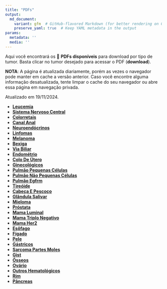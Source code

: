 ```yaml
---
title: "PDFs"
output: 
  md_document:
    variant: gfm  # GitHub-flavored Markdown (for better rendering on GitHub)
    preserve_yaml: true  # Keep YAML metadata in the output
params:
  metadata: ''
  media: ''
---
```


Aqui você encontrará os 📝 **PDFs disponíveis** para download por tipo
de tumor. Basta clicar no tumor desejado para acessar o PDF
(**download**).

**NOTA**: A página é atualizada diariamente, porém as vezes o navegador
pode manter em cache a versão anterior. Caso você encontre alguma
informação desatualizada, tente limpar o cache do seu navegador ou abre
essa página em navegação privada.

Atualizado em 19/11/2024.

- [**Leucemia**](https://coeoralmeds-e768.restdb.io/media/673c3b05f63b80480005c34d?download=true)
- [**Sistema Nervoso
  Central**](https://coeoralmeds-e768.restdb.io/media/673c3b06f63b80480005c34f?download=true)
- [**Colorretais**](https://coeoralmeds-e768.restdb.io/media/673c3b08f63b80480005c355?download=true)
- [**Canal
  Anal**](https://coeoralmeds-e768.restdb.io/media/673c3b0af63b80480005c357?download=true)
- [**Neuroendócrinos**](https://coeoralmeds-e768.restdb.io/media/673c3b0bf63b80480005c359?download=true)
- [**Linfomas**](https://coeoralmeds-e768.restdb.io/media/673c3b0cf63b80480005c35b?download=true)
- [**Melanoma**](https://coeoralmeds-e768.restdb.io/media/673c3b0ef63b80480005c35d?download=true)
- [**Bexiga**](https://coeoralmeds-e768.restdb.io/media/673c3b0ff63b80480005c35f?download=true)
- [**Via
  Biliar**](https://coeoralmeds-e768.restdb.io/media/673c3b10f63b80480005c361?download=true)
- [**Endométrio**](https://coeoralmeds-e768.restdb.io/media/673c3b12f63b80480005c363?download=true)
- [**Colo De
  Útero**](https://coeoralmeds-e768.restdb.io/media/673c3b13f63b80480005c365?download=true)
- [**Ginecológicos**](https://coeoralmeds-e768.restdb.io/media/673c3b14f63b80480005c367?download=true)
- [**Pulmão Pequenas
  Células**](https://coeoralmeds-e768.restdb.io/media/673c3b16f63b80480005c369?download=true)
- [**Pulmão Não Pequenas
  Células**](https://coeoralmeds-e768.restdb.io/media/673c3b17f63b80480005c36b?download=true)
- [**Pulmão
  Egfrm**](https://coeoralmeds-e768.restdb.io/media/673c3b18f63b80480005c36d?download=true)
- [**Tireóide**](https://coeoralmeds-e768.restdb.io/media/673c3b1bf63b80480005c371?download=true)
- [**Cabeça E
  Pescoço**](https://coeoralmeds-e768.restdb.io/media/673c3b1df63b80480005c373?download=true)
- [**Glândula
  Salivar**](https://coeoralmeds-e768.restdb.io/media/673c3b1ef63b80480005c375?download=true)
- [**Mieloma**](https://coeoralmeds-e768.restdb.io/media/673c3b1ff63b80480005c377?download=true)
- [**Próstata**](https://coeoralmeds-e768.restdb.io/media/673c3b21f63b80480005c379?download=true)
- [**Mama
  Luminal**](https://coeoralmeds-e768.restdb.io/media/673c3b23f63b80480005c37d?download=true)
- [**Mama Triplo
  Negativo**](https://coeoralmeds-e768.restdb.io/media/673c3b25f63b80480005c37f?download=true)
- [**Mama
  Her2**](https://coeoralmeds-e768.restdb.io/media/673c3b26f63b80480005c381?download=true)
- [**Esôfago**](https://coeoralmeds-e768.restdb.io/media/673c3b27f63b80480005c383?download=true)
- [**Fígado**](https://coeoralmeds-e768.restdb.io/media/673c3b29f63b80480005c385?download=true)
- [**Pele**](https://coeoralmeds-e768.restdb.io/media/673c3b2af63b80480005c387?download=true)
- [**Gástricos**](https://coeoralmeds-e768.restdb.io/media/673c3b2cf63b80480005c389?download=true)
- [**Sarcoma Partes
  Moles**](https://coeoralmeds-e768.restdb.io/media/673c3b2df63b80480005c38b?download=true)
- [**Gist**](https://coeoralmeds-e768.restdb.io/media/673c3b2ef63b80480005c38d?download=true)
- [**Ósseos**](https://coeoralmeds-e768.restdb.io/media/673c3b2ff63b80480005c38f?download=true)
- [**Ovário**](https://coeoralmeds-e768.restdb.io/media/673c3b31f63b80480005c391?download=true)
- [**Outros
  Hematológicos**](https://coeoralmeds-e768.restdb.io/media/673c3b32f63b80480005c393?download=true)
- [**Rim**](https://coeoralmeds-e768.restdb.io/media/673c3b34f63b80480005c395?download=true)
- [**Pâncreas**](https://coeoralmeds-e768.restdb.io/media/673c3b35f63b80480005c397?download=true)
